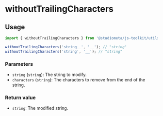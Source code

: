 # withoutTrailingCharacters

## Usage

```js twoslash
import { withoutTrailingCharacters } from '@studiometa/js-toolkit/utils';

withoutTrailingCharacters('string__', '__'); // "string"
withoutTrailingCharacters('string', '__'); // "string"
```

### Parameters

- `string` (`string`): The string to modify.
- `characters` (`string`): The characters to remove from the end of the string.

### Return value

- `string`: The modified string.
